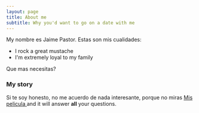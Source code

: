 ```yaml
---
layout: page
title: About me
subtitle: Why you'd want to go on a date with me
---
```


My nombre es Jaime Pastor. Estas son mis cualidades:

- I rock a great mustache
- I'm extremely loyal to my family

Que mas necesitas?

### My story

Si te soy honesto, no me acuerdo de nada interesante, porque no miras  [Mis pelicula ](https://en.wikipedia.org/wiki/The_Princess_Bride_%28film%29) and it will answer **all** your questions.
